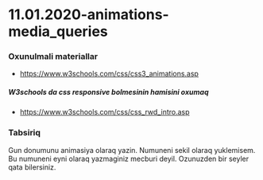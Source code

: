 # 11.01.2020-animations-media_queries

### Oxunulmali materiallar

- https://www.w3schools.com/css/css3_animations.asp

##### W3schools da css responsive bolmesinin hamisini oxumaq

- https://www.w3schools.com/css/css_rwd_intro.asp

### Tabsiriq

Gun donumunu animasiya olaraq yazin. Numuneni sekil olaraq yuklemisem. Bu numuneni eyni olaraq yazmaginiz mecburi deyil. Ozunuzden bir seyler qata bilersiniz. 

